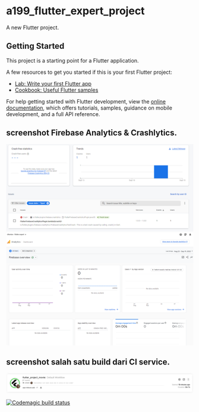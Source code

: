 # a199_flutter_expert_project

A new Flutter project.

## Getting Started

This project is a starting point for a Flutter application.

A few resources to get you started if this is your first Flutter project:

- [Lab: Write your first Flutter app](https://docs.flutter.dev/get-started/codelab)
- [Cookbook: Useful Flutter samples](https://docs.flutter.dev/cookbook)

For help getting started with Flutter development, view the
[online documentation](https://docs.flutter.dev/), which offers tutorials,
samples, guidance on mobile development, and a full API reference.

## screenshot Firebase Analytics & Crashlytics.
![Screenshot](assets/crashanalytics.png)
![Screenshot](assets/google-analytics.png)

## screenshot salah satu build dari CI service.
![Screenshot](assets/ci-build.png)

[![Codemagic build status](https://api.codemagic.io/apps/64f3190ce8fcfbf58cc29d1b/64f3190ce8fcfbf58cc29d1a/status_badge.svg)](https://codemagic.io/apps/64f3190ce8fcfbf58cc29d1b/64f3190ce8fcfbf58cc29d1a/latest_build)
